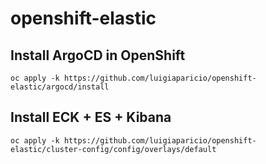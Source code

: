 # openshift-elastic


## Install ArgoCD in OpenShift

    oc apply -k https://github.com/luigiaparicio/openshift-elastic/argocd/install
    
## Install ECK + ES + Kibana

    oc apply -k https://github.com/luigiaparicio/openshift-elastic/cluster-config/config/overlays/default
